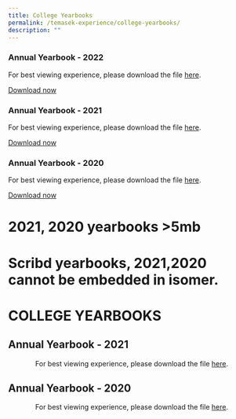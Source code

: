 ```yaml
---
title: College Yearbooks
permalink: /temasek-experience/college-yearbooks/
description: ""
---
```

### Annual Yearbook - 2022 
For best viewing experience, please download the file [here](https://www.scribd.com/document/627086238/Temasek-Junior-College-Yearbook-2022#from_embed "View Temasek Junior College Yearbook 2022 on Scribd").

[Download now](https://www.scribd.com/document/627086238/Temasek-Junior-College-Yearbook-2022#download&from_embed)

### Annual Yearbook - 2021
For best viewing experience, please download the file [here](https://www.temasekjc.moe.edu.sg/qql/slot/u550/2021/Temasek%20Experience/College%20Yearbooks/TJC%20Yearbook%202021%20Final_150dpi.pdf).

[Download now](https://www.scribd.com/document/558981742/TJC-Yearbook-2021#download&from_embed)

### Annual Yearbook - 2020
For best viewing experience, please download the file [here](https://www.temasekjc.moe.edu.sg/qql/slot/u550/2021/Temasek%20Experience/College%20Yearbooks/TJC%20Yearbook%202020-150dpi.pdf).

[Download now](https://www.scribd.com/document/493053889/TJC-Yearbook-2020?secret_password=fxn62wtUiajc4IL2SEZU#download&from_embed)
# 2021, 2020 yearbooks >5mb
# Scribd yearbooks, 2021,2020 cannot be embedded in isomer.
# COLLEGE YEARBOOKS

## Annual Yearbook - 2021

<center>For best viewing experience, please download the file <a href="" target="_blank">here</a>.</center>

## Annual Yearbook - 2020

<center>For best viewing experience, please download the file <a href="" target="_blank">here</a>.</center>